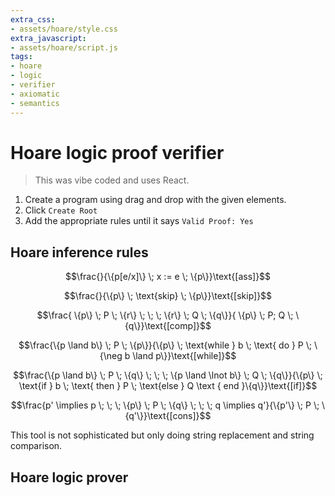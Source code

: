 ```yaml
---
extra_css:
- assets/hoare/style.css
extra_javascript:
- assets/hoare/script.js
tags:
- hoare
- logic
- verifier
- axiomatic
- semantics
---
```

# Hoare logic proof verifier

> This was vibe coded and uses React.

1. Create a program using drag and drop with the given elements.
2. Click `Create Root`
3. Add the appropriate rules until it says `Valid Proof: Yes`

## Hoare inference rules

$$\frac{}{\{p[e/x]\} \; x := e \; \{p\}}\text{[ass]}$$

$$\frac{}{\{p\} \; \text{skip} \; \{p\}}\text{[skip]}$$

$$\frac{ \{p\} \; P \; \{r\} \; \; \;  \{r\} \; Q \; \{q\}}{ \{p\} \; P; Q \; \{q\}}\text{[comp]}$$

$$\frac{\{p \land b\} \; P \; \{p\}}{\{p\} \; \text{while } b \; \text{ do } P \; \{\neg b \land p\}}\text{[while]}$$

$$\frac{\{p \land b\} \; P \; \{q\} \; \; \; \{p \land \lnot b\} \; Q \; \{q\}}{\{p\} \; \text{if } b \; \text{ then } P \; \text{else } Q \text { end }\{q\}}\text{[if]}$$

$$\frac{p' \implies p \; \; \; \{p\} \; P \; \{q\} \; \; \; q \implies q'}{\{p'\} \; P \; \{q'\}}\text{[cons]}$$

This tool is not sophisticated but only doing string replacement and string comparison.

## Hoare logic prover

<div id="root"></div>